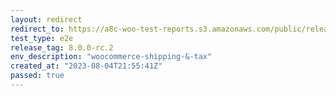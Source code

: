 ```yaml
---
layout: redirect
redirect_to: https://a8c-woo-test-reports.s3.amazonaws.com/public/release/8.0.0-rc.2/woocommerce-shipping-&-tax/e2e/index.html
test_type: e2e
release_tag: 8.0.0-rc.2
env_description: "woocommerce-shipping-&-tax"
created_at: "2023-08-04T21:55:41Z"
passed: true
---
```

